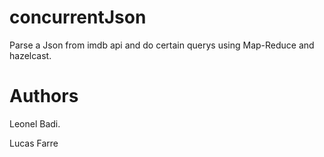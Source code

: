 # concurrentJson
  Parse a Json from imdb api and do certain querys using Map-Reduce and hazelcast.
  
# Authors
  Leonel Badi.
  
  Lucas Farre
